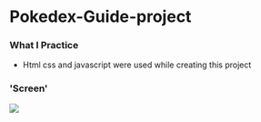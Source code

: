 # Pokedex-Guide-project

### What I Practice

- Html css and javascript were used while creating this project

### 'Screen'

![](screen-pokedex.gif)
